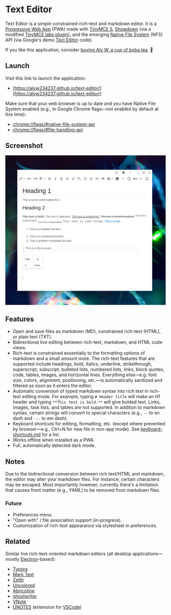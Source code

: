 # Text Editor

Text Editor is a simple constrained-rich-text and markdown editor. It is a [Progressive Web App](https://web.dev/progressive-web-apps/) (PWA) made with [TinyMCE 5](https://github.com/tinymce/tinymce), [Showdown](https://github.com/showdownjs/showdown) (via a modified [TinyMCE labs plugin](https://www.tiny.cloud/labs/markdown/)), and the emerging [Native File System](https://web.dev/native-file-system/) (NFS) API (via Google's demo [Text Editor](https://github.com/GoogleChromeLabs/text-editor) code).

If you like this application, consider [buying Aly W. a cup of boba tea](https://www.buymeacoffee.com/alyw234237). 🧋

## Launch

Visit this link to launch the application:

* [https://alyw234237.github.io/text-editor/](https://alyw234237.github.io/text-editor/)

Make sure that your web browser is up to date and you have Native File System enabled (e.g., in Google Chrome flags—not enabled by default at this time):

* [chrome://flags/#native-file-system-api](chrome://flags/#native-file-system-api)
* [chrome://flags/#file-handling-api](chrome://flags/#file-handling-api)

## Screenshot

![Screenshot](screenshot.png)

## Features

* Open and save files as markdown (MD), constrained rich-text (HTML), or plain text (TXT).
* Bidirectional live editing between rich-text, markdown, and HTML code views.
* Rich-text is constrained essentially to the formatting options of markdown and a small amount more. The rich-text features that are supported include headings, bold, italics, underline, strikethrough, superscript, subscript, bulleted lists, numbered lists, links, block quotes, code, tables, images, and horizontal lines. Everything else—e.g. font size, colors, alignment, positioning, etc.—is automatically sanitized and filtered as soon as it enters the editor.
* Automatic conversion of typed markdown syntax into rich text in rich-text editing mode. For example, typing `# Header title` will make an H1 header and typing `**This text is bold.**` will give bolded text. Links, images, task lists, and tables are not supported. In addition to markdown syntax, certain strings will convert to special characters (e.g., `--` to en dash and `---` to em dash).
* Keyboard shortcuts for editing, formatting, etc. (except where prevented by browser—e.g., Ctrl+N for new file in non-app mode). See [keyboard-shortcuts.md](keyboard-shortcuts.md) for a list.
* Works offline when installed as a PWA.
* Full, automatically detected dark mode.

## Notes

Due to the bidirectional conversion between rich text/HTML and markdown, the editor may alter your markdown files. For instance, certain characters may be escaped. Most importantly however, currently there's a limitation that causes front matter (e.g., YAML) to be removed from markdown files.

### Future

* Preferences menu.
* "Open with" / file association support (in-progress).
* Customization of rich-text appearance via stylesheet in preferences.

## Related

Similar live rich-text-oriented markdown editors (all desktop applications—mostly [Electron](https://www.electronjs.org/)-based):

* [Typora](https://typora.io/)
* [Mark Text](https://github.com/marktext/marktext)
* [Zettlr](https://github.com/Zettlr/Zettlr)
* [Uncolored](https://github.com/n457/Uncolored)
* [Abricotine](http://abricotine.brrd.fr/)
* [ghostwriter](https://wereturtle.github.io/ghostwriter/)
* [VNote](https://github.com/tamlok/vnote)
* [UNOTES](https://marketplace.visualstudio.com/items?itemName=ryanmcalister.Unotes) (extension for [VSCode](https://github.com/microsoft/vscode))

